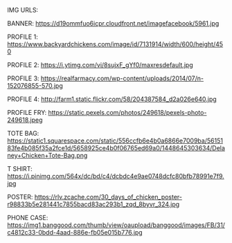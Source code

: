 IMG URLS: 

BANNER: https://d19ommfuo6icpr.cloudfront.net/imagefacebook/5961.jpg

PROFILE 1: https://www.backyardchickens.com/image/id/7131914/width/600/height/450

PROFILE 2: https://i.ytimg.com/vi/8sujxF_gYf0/maxresdefault.jpg

PROFILE 3: https://realfarmacy.com/wp-content/uploads/2014/07/n-152076855-570.jpg

PROFILE 4: http://farm1.static.flickr.com/58/204387584_d2a026e640.jpg

PROFILE FRY: https://static.pexels.com/photos/249618/pexels-photo-249618.jpeg

TOTE BAG: https://static1.squarespace.com/static/556ccfb6e4b0a6866e7009ba/5615183fe4b085f35a2fce1d/5658925ce4b0f06765ed69a0/1448645303634/Delaney+Chicken+Tote-Bag.png

T SHIRT: https://i.pinimg.com/564x/dc/bd/c4/dcbdc4e9ae0748dcfc80bfb78991e7f9.jpg

POSTER: https://rlv.zcache.com/30_days_of_chicken_poster-r98833b5e281441c7855bacd83ac293b1_zqd_8byvr_324.jpg

PHONE CASE: https://img1.banggood.com/thumb/view/oaupload/banggood/images/FB/31/c4812c33-0bdd-4aad-886e-fb05e015b776.jpg
